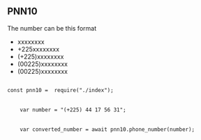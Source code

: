 ## PNN10

  The number can be this format
 * xxxxxxxx
 * +225xxxxxxxx
 * (+225)xxxxxxxx
 * (00225)xxxxxxxx
 * (00225)xxxxxxxx


<code>
const pnn10 =  require("./index");
</code>
<br>

<code>
    var number = "(+225) 44 17 56 31";
</code>
<br>

<code>
    var converted_number = await pnn10.phone_number(number);
</code>



